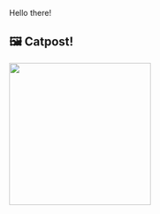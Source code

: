 Hello there!



## 🖼️ Catpost!

<sub>
    <img src="https://cdn2.thecatapi.com/images/16g.jpg" height="256">
</sub>

